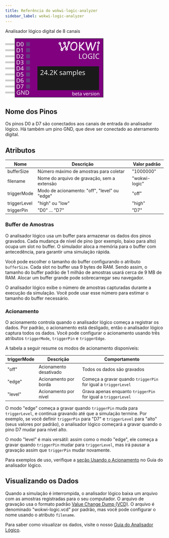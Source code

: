 ```yaml
---
title: Referência do wokwi-logic-analyzer
sidebar_label: wokwi-logic-analyzer
---
```


Analisador lógico digital de 8 canais

![Analisador Lógico](wokwi-logic-analyzer.svg)

## Nome dos Pinos

Os pinos D0 a D7 são conectados aos canais de entrada do analisador lógico. Há também um pino GND, que deve ser conectado ao aterramento digital.

## Atributos

| Nome         | Descrição                                     | Valor padrão  |
| ------------ | --------------------------------------------- | ------------- |
| bufferSize   | Número máximo de amostras para coletar        | "1000000"     |
| filename     | Nome do arquivo de gravação, sem a extensão   | "wokwi-logic" |
| triggerMode  | Modo de acionamento: "off", "level" ou "edge" | "off"         |
| triggerLevel | "high" ou "low"                               | "high"        |
| triggerPin   | "D0" … "D7"                                   | "D7"          |

### Buffer de Amostras

O analisador lógico usa um buffer para armazenar os dados dos pinos gravados. Cada mudança de nível de pino (por exemplo, baixo para alto) ocupa um slot no buffer. O simulador aloca
a memória para o buffer com antecedência, para garantir uma simulação rápida.

Você pode escolher o tamanho do buffer configurando o atributo `bufferSize`. Cada slot no buffer usa 9 bytes de RAM. Sendo assim, o tamanho do buffer padrão de 1 milhão
de amostras usará cerca de 9 MB de RAM. Alocar um buffer grande pode sobrecarregar seu navegador.

O analisador lógico exibe o número de amostras capturadas durante a execução da simulação. Você pode usar esse número para estimar o tamanho do buffer necessário.

### Acionamento

O acionamento controla quando o analisador lógico começa a registrar os dados. Por padrão, o acionamento está desligado, então o analisador lógico captura todos os dados. Você pode configurar o acionamento usando três atributos `triggerMode`, `triggerPin` e `triggerEdge`.

A tabela a seguir resume os modos de acionamento disponíveis:

| triggerMode | Descrição              | Comportamento                                                  |
| ----------- | ---------------------- | -------------------------------------------------------------- |
| "off"       | Acionamento desativado | Todos os dados são gravados                                    |
| "edge"      | Acionamento por borda  | Começa a gravar quando `triggerPin` for igual a `triggerLevel` |
| "level"     | Acionamento por nível  | Grava apenas enquanto `triggerPin` for igual a `triggerLevel`  |

O modo "edge" começa a gravar quando `triggerPin` muda para `triggerLevel`, e continua gravando até que a simulação termine. Por exemplo, se você definir `triggerPin` para "D7" e `triggerLevel` para "alto" (seus valores por padrão), o analisador lógico começará a gravar quando o pino D7 mudar para nível alto.

O modo "level" é mais versátil: assim como o modo "edge", ele começa a gravar quando `triggerPin` mudar para `triggerLevel`, mas irá pausar a gravação assim que `triggerPin` mudar novamente.

Para exemplos de uso, verifique a [seção Usando o Acionamento](../guides/logic-analyzer#usando-o-acionamento) no Guia do analisador lógico.

## Visualizando os Dados

Quando a simulação é interrompida, o analisador lógico baixa um arquivo com as amostras registradas para o seu computador. O arquivo de gravação usa o formato padrão [Value Change Dump (VCD)](https://en.wikipedia.org/wiki/Value_change_dump). O arquivo é denominado "wokwi-logic.vcd" por padrão, mas você pode configurar o nome usando o atributo `filename`.

Para saber como visualizar os dados, visite o nosso [Guia do Analisador Lógico](../guides/logic-analyzer#usando-o-analisador-lógico).
